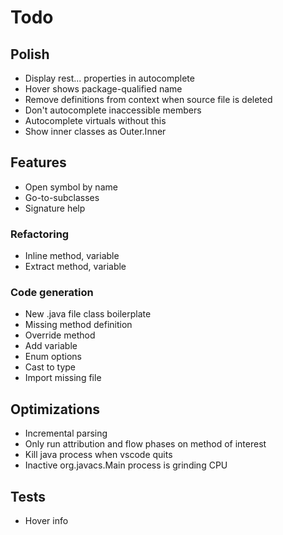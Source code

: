 # Todo

## Polish
* Display rest... properties in autocomplete
* Hover shows package-qualified name
* Remove definitions from context when source file is deleted
* Don't autocomplete inaccessible members
* Autocomplete virtuals without this
* Show inner classes as Outer.Inner

## Features 
* Open symbol by name
* Go-to-subclasses
* Signature help

### Refactoring
* Inline method, variable
* Extract method, variable

### Code generation
* New .java file class boilerplate
* Missing method definition
* Override method
* Add variable
* Enum options
* Cast to type
* Import missing file

## Optimizations
* Incremental parsing
* Only run attribution and flow phases on method of interest
* Kill java process when vscode quits
* Inactive org.javacs.Main process is grinding CPU

## Tests
* Hover info